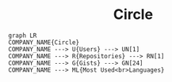 <h1 align="center">Circle</h1>

```mermaid
graph LR
COMPANY_NAME{Circle}
COMPANY_NAME ---> U{Users} ---> UN[1]
COMPANY_NAME ---> R{Repositories} ---> RN[1]
COMPANY_NAME ---> G{Gists} ---> GN[24]
COMPANY_NAME ---> ML{Most Used<br>Languages}
```
